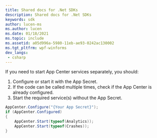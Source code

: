 ```yaml
---
title: Shared docs for .Net SDKs
description: Shared docs for .Net SDKs
keywords: sdk
author: lucen-ms
ms.author: lucen
ms.date: 01/18/2021
ms.topic: include
ms.assetid: a05d996a-5980-11eb-ae93-0242ac130002
ms.tgt_pltfrm: wpf-winforms
dev_langs:  
 - csharp
---
```

If you need to start App Center services separately, you should:

1. Configure or start it with the App Secret.
1. If the code can be called multiple times, check if the App Center is already configured.
1. Start the required service(s) without the App Secret.

```csharp
AppCenter.Configure("{Your App Secret}");
if (AppCenter.Configured)
{
    AppCenter.Start(typeof(Analytics)); 
    AppCenter.Start(typeof(Crashes)); 
}
```
